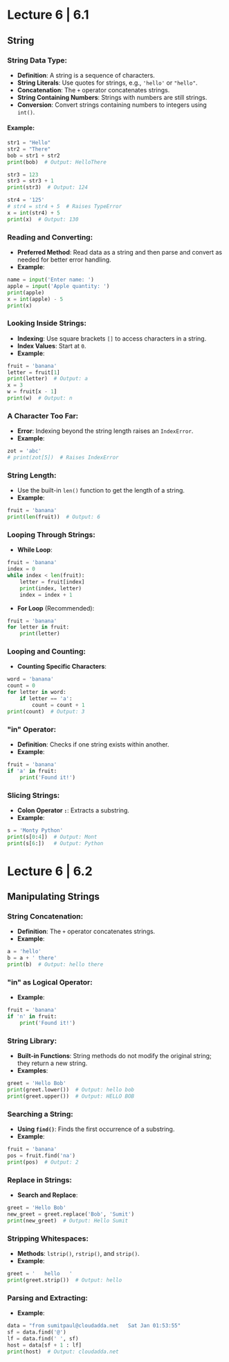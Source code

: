 # Lecture 6 | 6.1

## String

### String Data Type:
- **Definition**: A string is a sequence of characters.
- **String Literals**: Use quotes for strings, e.g., `'hello'` or `"hello"`.
- **Concatenation**: The `+` operator concatenates strings.
- **String Containing Numbers**: Strings with numbers are still strings.
- **Conversion**: Convert strings containing numbers to integers using `int()`.

#### Example:
```python
str1 = "Hello"
str2 = "There"
bob = str1 + str2
print(bob)  # Output: HelloThere

str3 = 123
str3 = str3 + 1
print(str3)  # Output: 124

str4 = '125'
# str4 = str4 + 5  # Raises TypeError
x = int(str4) + 5
print(x)  # Output: 130
```

### Reading and Converting:
- **Preferred Method**: Read data as a string and then parse and convert as needed for better error handling.
- **Example**:
```python
name = input('Enter name: ')
apple = input('Apple quantity: ')
print(apple)
x = int(apple) - 5
print(x)
```

### Looking Inside Strings:
- **Indexing**: Use square brackets `[]` to access characters in a string.
- **Index Values**: Start at `0`.
- **Example**:
```python
fruit = 'banana'
letter = fruit[1]
print(letter)  # Output: a
x = 3
w = fruit[x - 1]
print(w)  # Output: n
```

### A Character Too Far:
- **Error**: Indexing beyond the string length raises an `IndexError`.
- **Example**:
```python
zot = 'abc'
# print(zot[5])  # Raises IndexError
```

### String Length:
- Use the built-in `len()` function to get the length of a string.
- **Example**:
```python
fruit = 'banana'
print(len(fruit))  # Output: 6
```

### Looping Through Strings:
- **While Loop**:
```python
fruit = 'banana'
index = 0
while index < len(fruit):
    letter = fruit[index]
    print(index, letter)
    index = index + 1
```
- **For Loop** (Recommended):
```python
fruit = 'banana'
for letter in fruit:
    print(letter)
```

### Looping and Counting:
- **Counting Specific Characters**:
```python
word = 'banana'
count = 0
for letter in word:
    if letter == 'a':
        count = count + 1
print(count)  # Output: 3
```

### "in" Operator:
- **Definition**: Checks if one string exists within another.
- **Example**:
```python
fruit = 'banana'
if 'a' in fruit:
    print('Found it!')
```

### Slicing Strings:
- **Colon Operator `:`**: Extracts a substring.
- **Example**:
```python
s = 'Monty Python'
print(s[0:4])  # Output: Mont
print(s[6:])   # Output: Python
```

# Lecture 6 | 6.2

## Manipulating Strings

### String Concatenation:
- **Definition**: The `+` operator concatenates strings.
- **Example**:
```python
a = 'hello'
b = a + ' there'
print(b)  # Output: hello there
```

### "in" as Logical Operator:
- **Example**:
```python
fruit = 'banana'
if 'n' in fruit:
    print('Found it!')
```

### String Library:
- **Built-in Functions**: String methods do not modify the original string; they return a new string.
- **Examples**:
```python
greet = 'Hello Bob'
print(greet.lower())  # Output: hello bob
print(greet.upper())  # Output: HELLO BOB
```

### Searching a String:
- **Using `find()`**: Finds the first occurrence of a substring.
- **Example**:
```python
fruit = 'banana'
pos = fruit.find('na')
print(pos)  # Output: 2
```

### Replace in Strings:
- **Search and Replace**:
```python
greet = 'Hello Bob'
new_greet = greet.replace('Bob', 'Sumit')
print(new_greet)  # Output: Hello Sumit
```

### Stripping Whitespaces:
- **Methods**: `lstrip()`, `rstrip()`, and `strip()`.
- **Example**:
```python
greet = '   hello   '
print(greet.strip())  # Output: hello
```

### Parsing and Extracting:
- **Example**:
```python
data = "from sumitpaul@cloudadda.net   Sat Jan 01:53:55"
sf = data.find('@')
lf = data.find(' ', sf)
host = data[sf + 1 : lf]
print(host)  # Output: cloudadda.net
